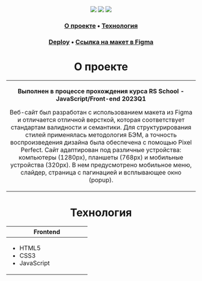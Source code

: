 <div align="center">
 <img src="https://img.shields.io/badge/HTML5-E34F26?style=flat-square&logo=html5&logoColor=white" />
 <img src="https://img.shields.io/badge/CSS3-1572B6?style=flat-square&logo=css3&logoColor=white" />
 <img src="https://img.shields.io/badge/JavaScript-202124?style=flat-square&logo=javascript&logoColor=F7DF1E" />
</div>

<h3 align="center">
  <a href="#about">О проекте</a>
  •
  <a href="#stack">Технология</a>
</h3>

<h3 align="center">
  <a href="https://alima987-shelter.netlify.app/" title="Link">Deploy</a> 
  •
  <a href="https://www.figma.com/file/Yk6EnbY63FyG2PJTFkJDMh/shelter">Ссылка на макет в Figma</a>
</h3>

<h1 align="center" id="about">О проекте</h1>

<table>
  <tbody>
    <tr>
      <td>
        <p align="center"><b>Выполнен в процессе прохождения курса RS School - JavaScript/Front-end 2023Q1</b><p>
        <p align="center">Веб-сайт был разработан с использованием макета из Figma и отличается отличной версткой, которая соответствует стандартам валидности и семантики. Для структурирования стилей применялась методология БЭМ, а точность воспроизведения дизайна была обеспечена с помощью Pixel Perfect. Сайт адаптирован под различные устройства: компьютеры (1280px), планшеты (768px) и мобильные устройства (320px). В нем предусмотрено мобильное меню, слайдер, страница с пагинацией и всплывающее окно (popup).</p>
      </td>
  </tbody>
</table>

<h1 align="center" id="stack">Технология</h1>

<table align="center">
  <thead>
    <tr>
      <th width="200px">Frontend</th>
    </tr>
  </thead>
  <tbody>
    <tr>
      <td>
        <ul>
          <li>HTML5</li>
          <li>CSS3</li>
          <li>JavaScript</li>
        </ul>
      </td>
    </tr>
  </tbody>
</table>